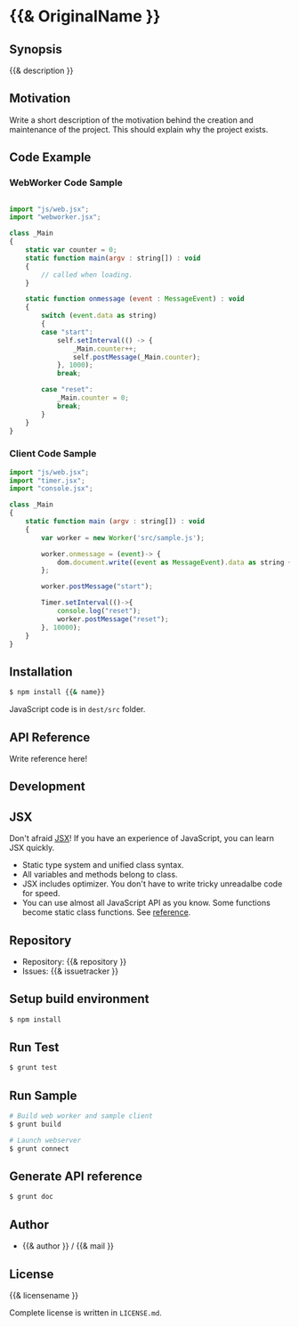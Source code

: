 {{& OriginalName }}
===========================================

Synopsis
---------------

{{& description }}

Motivation
--------------------

Write a short description of the motivation behind the creation and maintenance of the project.
This should explain why the project exists.

Code Example
---------------

### WebWorker Code Sample

```js

import "js/web.jsx";
import "webworker.jsx";

class _Main
{
    static var counter = 0;
    static function main(argv : string[]) : void
    {
        // called when loading.
    }

    static function onmessage (event : MessageEvent) : void
    {
        switch (event.data as string)
        {
        case "start":
            self.setInterval(() -> {
                _Main.counter++;
                self.postMessage(_Main.counter);
            }, 1000);
            break;

        case "reset":
            _Main.counter = 0;
            break;
        }
    }
}
```

### Client Code Sample

```js
import "js/web.jsx";
import "timer.jsx";
import "console.jsx";

class _Main
{
    static function main (argv : string[]) : void
    {
        var worker = new Worker('src/sample.js');

        worker.onmessage = (event)-> {
            dom.document.write((event as MessageEvent).data as string + '<br/>');
        };

        worker.postMessage("start");

        Timer.setInterval(()->{
            console.log("reset");
            worker.postMessage("reset");
        }, 10000);
    }
}
```

Installation
---------------

```sh
$ npm install {{& name}}
```

JavaScript code is in `dest/src` folder.

API Reference
------------------

Write reference here!

Development
-------------

## JSX

Don't afraid [JSX](http://jsx.github.io)! If you have an experience of JavaScript, you can learn JSX
quickly.

* Static type system and unified class syntax.
* All variables and methods belong to class.
* JSX includes optimizer. You don't have to write tricky unreadalbe code for speed.
* You can use almost all JavaScript API as you know. Some functions become static class functions. See [reference](http://jsx.github.io/doc/stdlibref.html).

## Repository

* Repository: {{& repository }}
* Issues: {{& issuetracker }}

## Setup build environment

```sh
$ npm install
```

## Run Test

```sh
$ grunt test
```

## Run Sample

```sh
# Build web worker and sample client
$ grunt build

# Launch webserver
$ grunt connect
```

## Generate API reference

```sh
$ grunt doc
```

Author
---------

* {{& author }} / {{& mail }}

License
------------

{{& licensename }}

Complete license is written in `LICENSE.md`.
